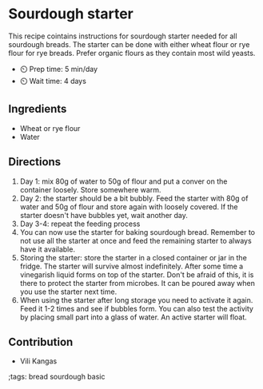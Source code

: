 # Sourdough starter

This recipe cointains instructions for sourdough starter needed for all sourdough breads. The starter can be done with either wheat flour or rye flour for rye breads. Prefer organic flours as they contain most wild yeasts.

- ⏲️ Prep time: 5 min/day
- ⏲️ Wait time: 4 days

## Ingredients

- Wheat or rye flour
- Water

## Directions

1. Day 1: mix 80g of water to 50g of flour and put a conver on the container loosely. Store somewhere warm.
2. Day 2: the starter should be a bit bubbly. Feed the starter with 80g of water and 50g of flour and store again with loosely covered. If the starter doesn't have bubbles yet, wait another day.
3. Day 3-4: repeat the feeding process
4. You can now use the starter for baking sourdough bread. Remember to not use all the starter at once and feed the remaining starter to always have it available.
5. Storing the starter: store the starter in a closed container or jar in the fridge. The starter will survive almost indefinitely. After some time a vinegarish liquid forms on top of the starter. Don't be afraid of this, it is there to protect the starter from microbes. It can be poured away when you use the starter next time.
6. When using the starter after long storage you need to activate it again. Feed it 1-2 times and see if bubbles form. You can also test the activity by placing small part into a glass of water. An active starter will float.

## Contribution

- Vili Kangas

;tags: bread sourdough basic
